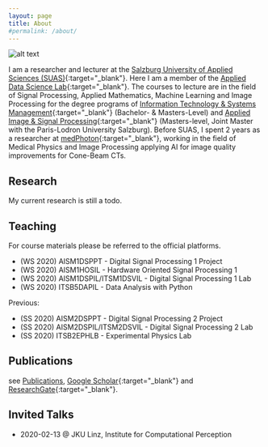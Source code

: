 ```yaml
---
layout: page
title: About
#permalink: /about/
---
```



![alt text](images/long.jpg)

I am a researcher and lecturer at the [Salzburg University of Applied Sciences (SUAS)](https://www.fh-salzburg.ac.at/en/){:target="_blank"}. Here I am a member of the [Applied Data Science Lab](https://its.fh-salzburg.ac.at/forschung/applied-data-science-lab/){:target="_blank"}. The courses to lecture are in the field of Signal Processing, Applied Mathematics, Machine Learning and Image Processing for the degree programs of [Information Technology & Systems Management](https://www.fh-salzburg.ac.at/en/study/engineering/information-technology-systems-management-master){:target="_blank"} (Bachelor- & Masters-Level) and [Applied Image & Signal Processing](https://aisp-salzburg.ac.at/){:target="_blank"} (Masters-level, Joint Master with the Paris-Lodron University Salzburg).
Before SUAS, I spent 2 years as a researcher at [medPhoton](https://www.medphoton.at/){:target="_blank"}, working in the field of Medical Physics and Image Processing applying AI for image quality improvements for Cone-Beam CTs.

## Research
My current research is still a todo.

## Teaching
For course materials please be referred to the official platforms.
- (WS 2020) AISM1DSPPT - Digital Signal Processing 1 Project
- (WS 2020) AISM1HOSIL - Hardware Oriented Signal Processing 1
- (WS 2020) AISM1DSPIL/ITSM1DSVIL - Digital Signal Processing 1 Lab
- (WS 2020) ITSB5DAPIL - Data Analysis with Python


Previous:
- (SS 2020) AISM2DSPPT - Digital Signal Processing 2 Project
- (SS 2020) AISM2DSPIL/ITSM2DSVIL - Digital Signal Processing 2 Lab
- (SS 2020) ITSB2EPHLB - Experimental Physics Lab


## Publications
see [Publications](publications/),
 [Google Scholar](https://scholar.google.com/citations?user=rZqsvrMAAAAJ&hl=en){:target="_blank"}
  and [ResearchGate](https://www.researchgate.net/profile/Martin_Uray){:target="_blank"}.


## Invited Talks
- 2020-02-13 @ JKU Linz, Institute for Computational Perception
